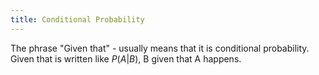 ```yaml
---
title: Conditional Probability
---
```

The phrase "Given that" - usually means that it is conditional probability. Given that is written like $P(A | B)$, B given that A happens.
